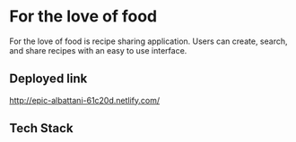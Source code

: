 # For the love of food

For the love of food is recipe sharing application. Users can create, search, and share recipes with an easy to use interface.

## Deployed link

<http://epic-albattani-61c20d.netlify.com/>

## Tech Stack

